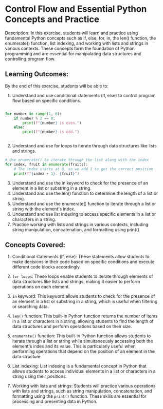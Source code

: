 # Control Flow and Essential Python Concepts and Practice

Description: In this exercise, students will learn and practice using fundamental Python concepts such as if, else, for, in, the len() function, the enumerate() function, list indexing, and working with lists and strings in various contexts. These concepts form the foundation of Python programming and are essential for manipulating data structures and controlling program flow.

## Learning Outcomes:

By the end of this exercise, students will be able to:

1. Understand and use conditional statements (if, else) to control program flow based on specific conditions.
```python

for number in range(1, 6):
    if number % 2 == 0:
        print(f"{number} is even.")
    else:
        print(f"{number} is odd.")
        
```
2. Understand and use for loops to iterate through data structures like lists and strings.

```python
# Use enumerate() to iterate through the list along with the index
for index, fruit in enumerate(fruits):
    # The index starts at 0, so we add 1 to get the correct position
    print(f"{index + 1}. {fruit}")
```
3. Understand and use the in keyword to check for the presence of an element in a list or substring in a string.
4. Understand and use the len() function to determine the length of a list or string.
5. Understand and use the enumerate() function to iterate through a list or string with the element's index.
6. Understand and use list indexing to access specific elements in a list or characters in a string.
7. Practice working with lists and strings in various contexts, including string manipulation, concatenation, and formatting using print().

## Concepts Covered:

1. Conditional statements (if, else): These statements allow students to make decisions in their code based on specific conditions and execute different code blocks accordingly.

2. `for loops`: These loops enable students to iterate through elements of data structures like lists and strings, making it easier to perform operations on each element.

3. `in` keyword: This keyword allows students to check for the presence of an element in a list or substring in a string, which is useful when filtering or searching data.

4. `len()` function: This built-in Python function returns the number of items in a list or characters in a string, allowing students to find the length of data structures and perform operations based on their size.

5. `enumerate()` function: This built-in Python function allows students to iterate through a list or string while simultaneously accessing both the element's index and its value. This is particularly useful when performing operations that depend on the position of an element in the data structure.

6. List indexing: List indexing is a fundamental concept in Python that allows students to access individual elements in a list or characters in a string using their positions.

7. Working with lists and strings: Students will practice various operations with lists and strings, such as string manipulation, concatenation, and formatting using the `print()` function. These skills are essential for processing and presenting data in Python.
